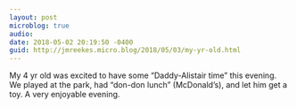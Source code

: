 ```yaml
---
layout: post
microblog: true
audio: 
date: 2018-05-02 20:19:50 -0400
guid: http://jmreekes.micro.blog/2018/05/03/my-yr-old.html
---
```

My 4 yr old was excited to have some “Daddy-Alistair time” this evening. We played at the park, had “don-don lunch” (McDonald’s), and let him get a toy. A very enjoyable evening.
